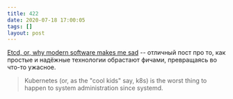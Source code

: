 ```yaml
---
title: 422
date: 2020-07-18 17:00:05
tags: []
layout: post
---
```


[Etcd, or, why modern software makes me sad](https://www.roguelazer.com/2020/07/etcd-or-why-modern-software-makes-me-sad/) -- отличный пост про то, как простые и надёжные технологии обрастают фичами, превращаясь во что-то ужасное.

> Kubernetes (or, as the "cool kids" say, k8s) is the worst thing to happen to system administration since systemd.
